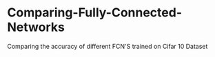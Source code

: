# Comparing-Fully-Connected-Networks
Comparing the accuracy of different FCN'S trained on Cifar 10 Dataset
